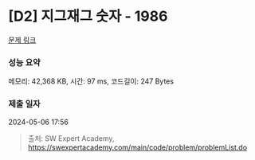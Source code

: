 # [D2] 지그재그 숫자 - 1986 

[문제 링크](https://swexpertacademy.com/main/code/problem/problemDetail.do?contestProbId=AV5PxmBqAe8DFAUq) 

### 성능 요약

메모리: 42,368 KB, 시간: 97 ms, 코드길이: 247 Bytes

### 제출 일자

2024-05-06 17:56



> 출처: SW Expert Academy, https://swexpertacademy.com/main/code/problem/problemList.do